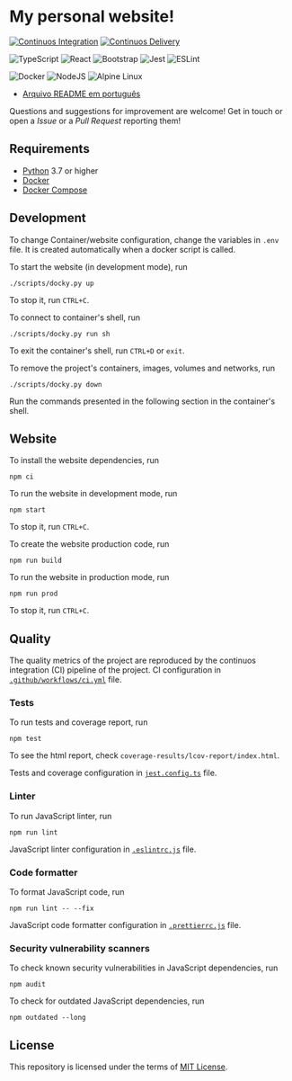 # My personal website!

[![Continuos Integration](https://github.com/mateusoliveira43/mateusoliveira43.github.io/actions/workflows/ci.yml/badge.svg)](https://github.com/mateusoliveira43/mateusoliveira43.github.io/actions)
[![Continuos Delivery](https://github.com/mateusoliveira43/mateusoliveira43.github.io/actions/workflows/cd.yml/badge.svg)](https://github.com/mateusoliveira43/mateusoliveira43.github.io/actions)

![TypeScript](https://img.shields.io/badge/typescript-%23007ACC.svg?style=for-the-badge&logo=typescript&logoColor=white)
![React](https://img.shields.io/badge/react-%2320232a.svg?style=for-the-badge&logo=react&logoColor=%2361DAFB)
![Bootstrap](https://img.shields.io/badge/bootstrap-%23563D7C.svg?style=for-the-badge&logo=bootstrap&logoColor=white)
![Jest](https://img.shields.io/badge/-jest-%23C21325?style=for-the-badge&logo=jest&logoColor=white)
![ESLint](https://img.shields.io/badge/ESLint-4B3263?style=for-the-badge&logo=eslint&logoColor=white)

![Docker](https://img.shields.io/badge/docker-%230db7ed.svg?style=for-the-badge&logo=docker&logoColor=white)
![NodeJS](https://img.shields.io/badge/node.js-6DA55F?style=for-the-badge&logo=node.js&logoColor=white)
![Alpine Linux](https://img.shields.io/badge/Alpine_Linux-%230D597F.svg?style=for-the-badge&logo=alpine-linux&logoColor=white)

- [Arquivo README em português](docs/README_PT.md)

Questions and suggestions for improvement are welcome! Get in touch or open a *Issue* or a *Pull Request* reporting them!

## Requirements

- [Python](https://wiki.python.org/moin/BeginnersGuide/Download) 3.7 or higher
- [Docker](https://docs.docker.com/get-docker/)
- [Docker Compose](https://docs.docker.com/compose/install/)

## Development

To change Container/website configuration, change the variables in `.env` file. It is created automatically when a docker script is called.

To start the website (in development mode), run
```
./scripts/docky.py up
```
To stop it, run `CTRL+C`.

To connect to container's shell, run
```
./scripts/docky.py run sh
```
To exit the container's shell, run `CTRL+D` or `exit`.

To remove the project's containers, images, volumes and networks, run
```
./scripts/docky.py down
```

Run the commands presented in the following section in the container's shell.

## Website

To install the website dependencies, run
```
npm ci
```

To run the website in development mode, run
```
npm start
```
To stop it, run `CTRL+C`.

To create the website production code, run
```
npm run build
```

To run the website in production mode, run
```
npm run prod
```
To stop it, run `CTRL+C`.


## Quality

The quality metrics of the project are reproduced by the continuos integration (CI) pipeline of the project. CI configuration in [`.github/workflows/ci.yml`](.github/workflows/ci.yml) file.

### Tests

To run tests and coverage report, run
```
npm test
```

To see the html report, check `coverage-results/lcov-report/index.html`.

Tests and coverage configuration in [`jest.config.ts`](jest.config.ts) file.

### Linter

To run JavaScript linter, run
```
npm run lint
```

JavaScript linter configuration in [`.eslintrc.js`](.eslintrc.js) file.

### Code formatter

To format JavaScript code, run
```
npm run lint -- --fix
```

JavaScript code formatter configuration in [`.prettierrc.js`](.prettierrc.js) file.

### Security vulnerability scanners

To check known security vulnerabilities in JavaScript dependencies, run
```
npm audit
```

To check for outdated JavaScript dependencies, run
```
npm outdated --long
```

## License

This repository is licensed under the terms of [MIT License](LICENSE).

